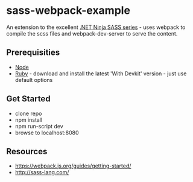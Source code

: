# sass-webpack-example
An extension to the excellent [.NET Ninja SASS series](https://www.youtube.com/watch?v=b0d--jixRwg) - uses webpack to compile the scss files and webpack-dev-server to serve the content.

## Prerequisities

  * [Node](https://nodejs.org/en/download/)
  * [Ruby](https://rubyinstaller.org/downloads/) - download and install the latest 'With Devkit' version - just use default options

## Get Started

* clone repo
* npm install
* npm run-script dev
* browse to localhost:8080

## Resources

- https://webpack.js.org/guides/getting-started/
- http://sass-lang.com/